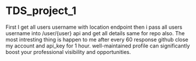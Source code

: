 # TDS_project_1
First I get all users username with location endpoint then i pass all users username into /user/{user} api and get all details same for repo also.
The most intresting thing is happen to me after every 60 response github close my account and api_key for 1 hour.
well-maintained profile can significantly boost your professional visibility and opportunities.
